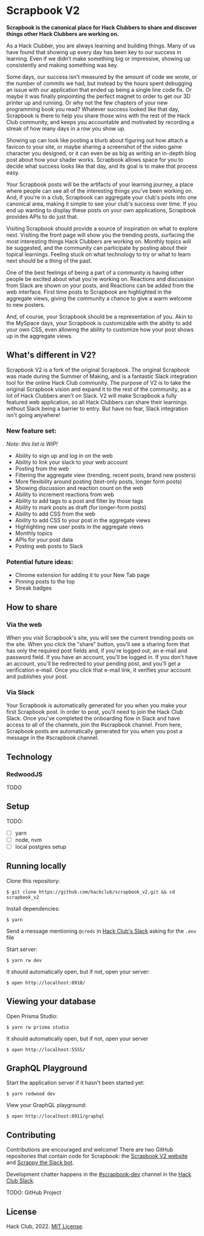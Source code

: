 # Scrapbook V2

**Scrapbook is the canonical place for Hack Clubbers to share and discover things other Hack Clubbers are working on.**

As a Hack Clubber, you are always learning and building things. Many of us have found that showing up every day has been key to our success in learning. Even if we didn’t make something big or impressive, showing up consistently and making something was key.

Some days, our success isn't measured by the amount of code we wrote, or the number of commits we had, but instead by the hours spent debugging an issue with our application that ended up being a single line code fix. Or maybe it was finally pinpointing the perfect magnet to order to get our 3D printer up and running. Or why not the few chapters of your new programming book you read? Whatever success looked like that day, Scrapbook is there to help you share those wins with the rest of the Hack Club community, and keeps you accountable and motivated by recording a streak of how many days in a row you show up.

Showing up can look like posting a blurb about figuring out how attach a favicon to your site, or maybe sharing a screenshot of the video game character you designed, or it can even be as big as writing an in-depth blog post about how your shader works. Scrapbook allows space for you to decide what success looks like that day, and its goal is to make that process easy.

Your Scrapbook posts will be the artifacts of your learning journey, a place where people can see all of the interesting things you've been working on. And, if you're in a club, Scrapbook can aggregate your club's posts into one canonical area, making it simple to see your club's success over time. If you end up wanting to display these posts on your own applications, Scrapbook provides APIs to do just that.

Visiting Scrapbook should provide a source of inspiration on what to explore next. Visiting the front page will show you the trending posts, surfacing the most interesting things Hack Clubbers are working on. Monthly topics will be suggested, and the community can participate by posting about their topical learnings. Feeling stuck on what technology to try or what to learn next should be a thing of the past.

One of the best feelings of being a part of a community is having other people be excited about what you're working on. Reactions and discussion from Slack are shown on your posts, and Reactions can be added from the web interface. First time posts to Scrapbook are highlighted in the aggregate views, giving the community a chance to give a warm welcome to new posters.

And, of course, your Scrapbook should be a representation of you. Akin to the MySpace days, your Scrapbook is customizable with the ability to add your own CSS, even allowing the ability to customize how your post shows up in the aggregate views.

## What's different in V2?

Scrapbook V2 is a fork of the original Scrapbook. The original Scrapbook was made during the Summer of Making, and is a fantastic Slack integration tool for the online Hack Club community. The purpose of V2 is to take the original Scrapbook vision and expand it to the rest of the community, as a lot of Hack Clubbers aren't on Slack. V2 will make Scrapbook a fully featured web application, so all Hack Clubbers can share their learnings without Slack being a barrier to entry. But have no fear, Slack integration isn't going anywhere!

### New feature set:
_Note: this list is WIP!_
- Ability to sign up and log in on the web
- Ability to link your slack to your web account
- Posting from the web
- Filtering the aggregate view (trending, recent posts, brand new posters)
- More flexibility around posting (text-only posts, longer form posts)
- Showing discussion and reaction count on the web
- Ability to increment reactions from web
- Ability to add tags to a post and filter by those tags
- Ability to mark posts as draft (for longer-form posts)
- Ability to add CSS from the web
- Ability to add CSS to your post in the aggregate views
- Highlighting new user posts in the aggregate views
- Monthly topics
- APIs for your post data
- Posting web posts to Slack

### Potential future ideas:
- Chrome extension for adding it to your New Tab page
- Pinning posts to the top
- Streak badges

## How to share

### Via the web
When you visit Scrapbook's site, you will see the current trending posts on the site. When you click the "share" button, you'll see a sharing form that has only the required post fields and, if you're logged out, an e-mail and password field. If you have an account, you'll be logged in. If you don't have an account, you'll be redirected to your pending post, and you'll get a verification e-mail. Once you click that e-mail link, it verifies your account and publishes your post.

### Via Slack
Your Scrapbook is automatically generated for you when you make your first Scrapbook post. In order to post, you'll need to join the Hack Club Slack. Once you've completed the onboarding flow in Slack and have access to all of the channels, join the #scrapbook channel. From here, Scrapbook posts are automatically generated for you when you post a message in the #scrapbook channel.

## Technology

### RedwoodJS

TODO

## Setup

TODO:
- [ ] yarn
- [ ] node, nvm
- [ ] local postgres setup

## Running locally

Clone this repository:

    $ git clone https://github.com/hackclub/scrapbook_v2.git && cd scrapbook_v2

Install dependencies:

    $ yarn

Send a message mentioning `@creds` in [Hack Club's Slack](https://hackclub.com/slack/) asking for the `.env` file

Start server:

    $ yarn rw dev

It should automatically open, but if not, open your server:

    $ open http://localhost:8910/

## Viewing your database

Open Prisma Studio:

    $ yarn rw prisma studio

It should automatically open, but if not, open your server

    $ open http://localhost:5555/

## GraphQL Playground

Start the application server if it hasn't been started yet:

    $ yarn redwood dev

View your GraphQL playground:

    $ open http://localhost:8911/graphql

## Contributing

Contributions are encouraged and welcome! There are two GitHub repositories that contain code for Scrapbook: the [Scrapbook V2 website](https://github.com/hackclub/scrapbook_v2#contributing) and [Scrappy the Slack bot](https://github.com/hackclub/scrappy#contributing).

Development chatter happens in the [#scrapbook-dev](https://app.slack.com/client/T0266FRGM/C035D6S6TFW) channel in the [Hack Club Slack](https://hackclub.com/slack/).

TODO: GitHub Project

## License

Hack Club, 2022. [MIT License](LICENSE.txt).
